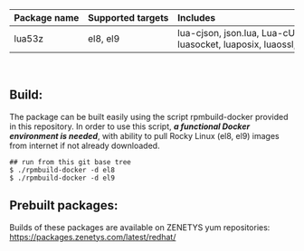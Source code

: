| Package&nbsp;name | Supported&nbsp;targets | Includes |
| :--- | :--- | :--- |
| lua53z | <nobr>el8, el9</nobr> | <nobr>lua-cjson, json.lua, Lua-cURLv3, luafilesystem, </nobr><br/><nobr>luasocket, luaposix, luaossl, print_r.lua, luasnmp</nobr> |
<br/>


## Build:

The package can be built easily using the script rpmbuild-docker provided in this repository. In order to use this script, _**a functional Docker environment is needed**_, with ability to pull Rocky Linux (el8, el9) images from internet if not already downloaded.

```
## run from this git base tree
$ ./rpmbuild-docker -d el8
$ ./rpmbuild-docker -d el9
```

## Prebuilt packages:

Builds of these packages are available on ZENETYS yum repositories:<br/>
https://packages.zenetys.com/latest/redhat/
